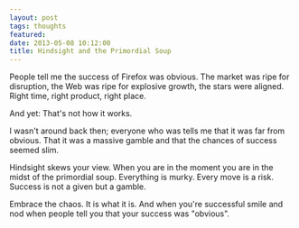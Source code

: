 ```yaml
---
layout: post
tags: thoughts
featured: 
date: 2013-05-08 10:12:00
title: Hindsight and the Primordial Soup
---
```

People tell me the success of Firefox was obvious. The market was ripe for disruption, the Web was ripe for explosive growth, the stars were aligned. Right time, right product, right place.

And yet: That's not how it works.

I wasn't around back then; everyone who was tells me that it was far from obvious. That it was a massive gamble and that the chances of success seemed slim.

Hindsight skews your view. When you are in the moment you are in the midst of the primordial soup. Everything is murky. Every move is a risk. Success is not a given but a gamble.

Embrace the chaos. It is what it is. And when you're successful smile and nod when people tell you that your success was "obvious".